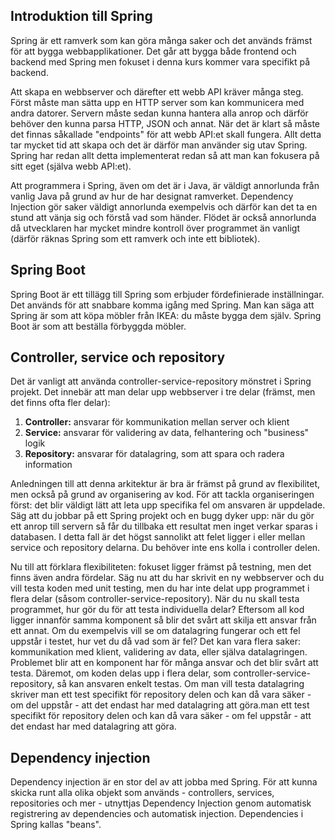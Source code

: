 ## Introduktion till Spring

Spring är ett ramverk som kan göra många saker och det används främst för att bygga webbapplikationer. Det går att bygga både frontend och backend med Spring men fokuset i denna kurs kommer vara specifikt på backend.

Att skapa en webbserver och därefter ett webb API kräver många steg. Först måste man sätta upp en HTTP server som kan kommunicera med andra datorer. Servern måste sedan kunna hantera alla anrop och därför behöver den kunna parsa HTTP, JSON och annat. När det är klart så måste det finnas såkallade "endpoints" för att webb API:et skall fungera. Allt detta tar mycket tid att skapa och det är därför man använder sig utav Spring. Spring har redan allt detta implementerat redan så att man kan fokusera på sitt eget (själva webb API:et).

Att programmera i Spring, även om det är i Java, är väldigt annorlunda från vanlig Java på grund av hur de har designat ramverket. Dependency Injection gör saker väldigt annorlunda exempelvis och därför kan det ta en stund att vänja sig och förstå vad som händer. Flödet är också annorlunda då utvecklaren har mycket mindre kontroll över programmet än vanligt (därför räknas Spring som ett ramverk och inte ett bibliotek).

## Spring Boot

Spring Boot är ett tillägg till Spring som erbjuder fördefinierade inställningar. Det används för att snabbare komma igång med Spring. Man kan säga att Spring är som att köpa möbler från IKEA: du måste bygga dem själv. Spring Boot är som att beställa förbyggda möbler.

## Controller, service och repository

Det är vanligt att använda controller-service-repository mönstret i Spring projekt. Det innebär att man delar upp webbserver i tre delar (främst, men det finns ofta fler delar):

1. **Controller:** ansvarar för kommunikation mellan server och klient
2. **Service:** ansvarar för validering av data, felhantering och "business" logik
3. **Repository:** ansvarar för datalagring, som att spara och radera information

Anledningen till att denna arkitektur är bra är främst på grund av flexibilitet, men också på grund av organisering av kod. För att tackla organiseringen först: det blir väldigt lätt att leta upp specifika fel om ansvaren är uppdelade. Säg att du jobbar på ett Spring projekt och en bugg dyker upp: när du gör ett anrop till servern så får du tillbaka ett resultat men inget verkar sparas i databasen. I detta fall är det högst sannolikt att felet ligger i eller mellan service och repository delarna. Du behöver inte ens kolla i controller delen.

Nu till att förklara flexibiliteten: fokuset ligger främst på testning, men det finns även andra fördelar. Säg nu att du har skrivit en ny webbserver och du vill testa koden med unit testing, men du har inte delat upp programmet i flera delar (såsom controller-service-repository). När du nu skall testa programmet, hur gör du för att testa individuella delar? Eftersom all kod ligger innanför samma komponent så blir det svårt att skilja ett ansvar från ett annat. Om du exempelvis vill se om datalagring fungerar och ett fel uppstår i testet, hur vet du då vad som är fel? Det kan vara flera saker: kommunikation med klient, validering av data, eller själva datalagringen. Problemet blir att en komponent har för många ansvar och det blir svårt att testa. Däremot, om koden delas upp i flera delar, som controller-service-repository, så kan ansvaren enkelt testas. Om man vill testa datalagring skriver man ett test specifikt för repository delen och kan då vara säker - om del uppstår - att det endast har med datalagring att göra.man ett test specifikt för repository delen och kan då vara säker - om fel uppstår - att det endast har med datalagring att göra.

## Dependency injection

Dependency injection är en stor del av att jobba med Spring. För att kunna skicka runt alla olika objekt som används - controllers, services, repositories och mer - utnyttjas Dependency Injection genom automatisk registrering av dependencies och automatisk injection. Dependencies i Spring kallas "beans".
